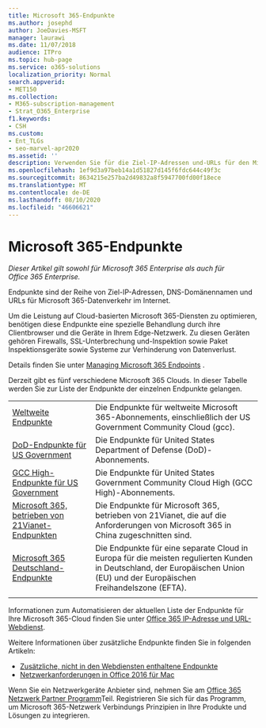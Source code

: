 ```yaml
---
title: Microsoft 365-Endpunkte
ms.author: josephd
author: JoeDavies-MSFT
manager: laurawi
ms.date: 11/07/2018
audience: ITPro
ms.topic: hub-page
ms.service: o365-solutions
localization_priority: Normal
search.appverid:
- MET150
ms.collection:
- M365-subscription-management
- Strat_O365_Enterprise
f1.keywords:
- CSH
ms.custom:
- Ent_TLGs
- seo-marvel-apr2020
ms.assetid: ''
description: Verwenden Sie für die Ziel-IP-Adressen und-URLs für den Microsoft 365-Datenverkehr diese Liste von Artikeln für die Internet-Endpunkte der verschiedenen Microsoft 365-Clouds.
ms.openlocfilehash: 1ef9d3a97beb14a1d51827d145f6fdc644c49f3c
ms.sourcegitcommit: 8634215e257ba2d49832a8f5947700fd00f18ece
ms.translationtype: MT
ms.contentlocale: de-DE
ms.lasthandoff: 08/10/2020
ms.locfileid: "46606621"
---
```

# <a name="microsoft-365-endpoints"></a>Microsoft 365-Endpunkte

*Dieser Artikel gilt sowohl für Microsoft 365 Enterprise als auch für Office 365 Enterprise.*

Endpunkte sind der Reihe von Ziel-IP-Adressen, DNS-Domänennamen und URLs für Microsoft 365-Datenverkehr im Internet. 

Um die Leistung auf Cloud-basierten Microsoft 365-Diensten zu optimieren, benötigen diese Endpunkte eine spezielle Behandlung durch ihre Clientbrowser und die Geräte in Ihrem Edge-Netzwerk. Zu diesen Geräten gehören Firewalls, SSL-Unterbrechung und-Inspektion sowie Paket Inspektionsgeräte sowie Systeme zur Verhinderung von Datenverlust.

Details finden Sie unter [Managing Microsoft 365 Endpoints](managing-office-365-endpoints.md) .

Derzeit gibt es fünf verschiedene Microsoft 365 Clouds. In dieser Tabelle werden Sie zur Liste der Endpunkte der einzelnen Endpunkte gelangen.

|||
|:-------|:-----|
| [Weltweite Endpunkte](urls-and-ip-address-ranges.md) | Die Endpunkte für weltweite Microsoft 365-Abonnements, einschließlich der US Government Community Cloud (gcc). |
| [DoD-Endpunkte für US Government](office-365-u-s-government-dod-endpoints.md) | Die Endpunkte für United States Department of Defense (DoD)-Abonnements. |
| [GCC High-Endpunkte für US Government](office-365-u-s-government-gcc-high-endpoints.md) | Die Endpunkte für United States Government Community Cloud High (GCC High)-Abonnements. |
| [Microsoft 365, betrieben von 21Vianet-Endpunkten](urls-and-ip-address-ranges-21vianet.md) | Die Endpunkte für Microsoft 365, betrieben von 21Vianet, die auf die Anforderungen von Microsoft 365 in China zugeschnitten sind. |
| [Microsoft 365 Deutschland-Endpunkte](office-365-germany-endpoints.md) | Die Endpunkte für eine separate Cloud in Europa für die meisten regulierten Kunden in Deutschland, der Europäischen Union (EU) und der Europäischen Freihandelszone (EFTA). |
|||

Informationen zum Automatisieren der aktuellen Liste der Endpunkte für Ihre Microsoft 365-Cloud finden Sie unter [Office 365 IP-Adresse und URL-Webdienst](office-365-ip-web-service.md).

Weitere Informationen über zusätzliche Endpunkte finden Sie in folgenden Artikeln:

- [Zusätzliche, nicht in den Webdiensten enthaltene Endpunkte](additional-office365-ip-addresses-and-urls.md)
- [Netzwerkanforderungen in Office 2016 für Mac](network-requests-in-office-2016-for-mac.md)

Wenn Sie ein Netzwerkgeräte Anbieter sind, nehmen Sie am [Office 365 Netzwerk Partner Programm](office-365-networking-partner-program.md)Teil. Registrieren Sie sich für das Programm, um Microsoft 365-Netzwerk Verbindungs Prinzipien in Ihre Produkte und Lösungen zu integrieren. 
